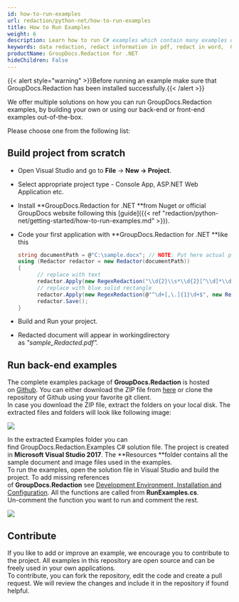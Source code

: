 ```yaml
---
id: how-to-run-examples
url: redaction/python-net/how-to-run-examples
title: How to Run Examples
weight: 6
description: Learn how to run C# examples which contain many examples of data redaction. You can learn redact in word, how to redact information in pdf or images and many more.
keywords: data redaction, redact information in pdf, redact in word,  C# 
productName: GroupDocs.Redaction for .NET
hideChildren: False
---
```

{{< alert style="warning" >}}Before running an example make sure that GroupDocs.Redaction has been installed successfully.{{< /alert >}}

We offer multiple solutions on how you can run GroupDocs.Redaction examples, by building your own or using our back-end or front-end examples out-of-the-box.

Please choose one from the following list:


## Build project from scratch

*   Open Visual Studio and go to **File** -> **New **\->** Project**.
*   Select appropriate project type - Console App, ASP.NET Web Application etc.
*   Install **GroupDocs.Redaction for .NET **from Nuget or official GroupDocs website following this [guide]({{< ref "redaction/python-net/getting-started/how-to-run-examples.md" >}}).
*   Code your first application with **GroupDocs.Redaction for .NET **like this
    
    ```csharp
    string documentPath = @"C:\sample.docx"; // NOTE: Put here actual path for your document
    using (Redactor redactor = new Redactor(documentPath))
    {
          // replace with text
          redactor.Apply(new RegexRedaction("\\d{2}\\s*\\d{2}[^\\d]*\\d{6}", new ReplacementOptions("[removed]")));
          // replace with blue solid rectangle
          redactor.Apply(new RegexRedaction(@"^\d+[,\.]{1}\d+$", new ReplacementOptions(System.Drawing.Color.Blue)));
          redactor.Save();
    }
    ```
    
*   Build and Run your project. 
*   Redacted document will appear in workingdirectory as *"sample\_Redacted.pdf".*

## Run back-end examples

The complete examples package of **GroupDocs.Redaction** is hosted on [Github](https://github.com/groupdocs-redaction/GroupDocs.Redaction-for-.NET). You can either download the ZIP file from [here](https://github.com/groupdocs-redaction/GroupDocs.Redaction-for-.NET/archive/master.zip) or clone the repository of Github using your favorite git client.  
In case you download the ZIP file, extract the folders on your local disk. The extracted files and folders will look like following image:

![](/redaction/python-net/images/how-to-run-examples.png)

In the extracted Examples folder you can find GroupDocs.Redaction.Examples C# solution file. The project is created in **Microsoft Visual Studio 2017**. The **Resources **folder contains all the sample document and image files used in the examples.  
To run the examples, open the solution file in Visual Studio and build the project. To add missing references of **GroupDocs.Redaction** see [Development Environment, Installation and Configuration](https://docs.groupdocs.com/display/redactionnet/Development+Environment%2C+Installation+and+Configuration). All the functions are called from **RunExamples.cs**.   
Un-comment the function you want to run and comment the rest.

![](/redaction/python-net/images/how-to-run-examples_1.png)

## Contribute

If you like to add or improve an example, we encourage you to contribute to the project. All examples in this repository are open source and can be freely used in your own applications.  
To contribute, you can fork the repository, edit the code and create a pull request. We will review the changes and include it in the repository if found helpful.

